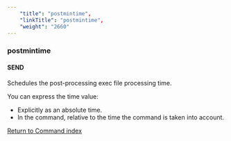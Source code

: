 ```yaml
---
    "title": "postmintime",
    "linkTitle": "postmintime",
    "weight": "2660"
---
```

### postmintime

#### SEND

Schedules the post-processing exec file processing time.

You can express the time value:

- Explicitly
    as an absolute time.
- In
    the command, relative to the time the command is taken into
    account.

[Return to Command index](../../)
